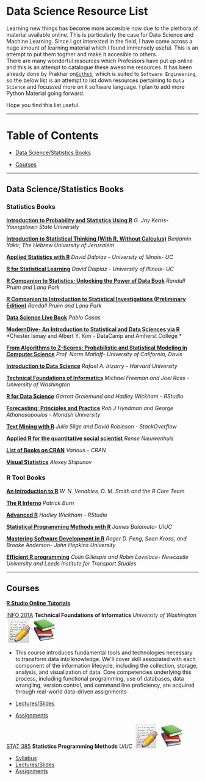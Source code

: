 # Data Science Resource List 

Learning new things has become more accesible now due to the plethora of material available online. This is particularly the case for Data Science and Machine Learning. Since I got interested in the field, I have come across a huge amount of learning material which I found immensely useful. This is an attempt to put them togther and make it accesible to others.    
There are many wonderful resources which Professors have put up online and this is an attempt to catalogue these awesome resources. It has been already done by Prakhar on[`Github`](https://github.com/prakhar1989/awesome-courses), which is suited to `Software Engineering`, so the below list is an attempt to list down resources  pertaining to `Data Science` and focussed more on `R` software language. I plan to add more Python Material going forward. 

Hope you find this list useful. 

***

# Table of Contents

* [Data Science/Statistics Books](#book)

* [Courses](#course)

***

## Data Science/Statistics Books <a name="book"></a>

### Statistics Books

[**Introduction to Probability and Statistics Using R**](http://ipsur.org/) *G. Jay Kerns- Youngstown State University* 

[**Introduction to Statistical Thinking (With R, Without Calculus)**](http://pluto.huji.ac.il/~msby/StatThink/index.html) *Benjamin Yakir, The Hebrew University of Jerusalem* 

[**Applied Statistics with R**](https://daviddalpiaz.github.io/appliedstats/) *David Dalpiaz - University of Illinois- UC* 

[**R for Statistical Learning**](https://daviddalpiaz.github.io/r4sl/) 
*David Dalpiaz - University of Illinois- UC*

[**R Companion to Statistics: Unlocking the Power of Data Book**](https://github.com/rpruim/Lock5withR) 
*Randall Pruim and Lana Park*

[**R Companion to Introduction to Statistical Investigations (Preliminary Edition)**](https://github.com/rpruim/ISIwithR) 
*Randall Pruim and Lana Park*

[**Data Science Live Book**](https://livebook.datascienceheroes.com/) 
*Pablo Casas*

[**ModernDive- An Introduction to Statistical and Data Sciences via R**](http://moderndive.com/) 
*Chester Ismay and Albert Y. Kim - DataCamp and  Amherst College *

[**From Algorithms to Z-Scores: Probabilistic and Statistical Modeling in Computer Science**](http://heather.cs.ucdavis.edu/probstatbook) 
*Prof. Norm Matloff- University of California, Davis*

[**Introduction to Data Science**](https://rafalab.github.io/dsbook/) 
*Rafael A. Irizarry - Harvard University*

[**Technical Foundations of Informatics**](https://info201.github.io/) 
*Michael Freeman and Joel Ross - University of Washington*

[**R for Data Science**](http://r4ds.had.co.nz/) 
*Garrett Grolemund and Hadley Wickham - RStudio*

[**Forecasting: Principles and Practice**](http://otexts.org/fpp2/) 
*Rob J Hyndman and George Athanasopoulos - Monash University*

[**Text Mining with R**](http://tidytextmining.com/) *Julia Silge and David Robinson - StackOverflow*

[**Applied R for the quantitative social scientist**](http://www.datascienceassn.org/sites/default/files/Applied%20R.pdf) *Rense Nieuwenhuis*

[**List of Books on CRAN**](https://cran.r-project.org/other-docs.html) *Various - CRAN*

[**Visual Statistics**](https://cran.r-project.org/doc/contrib/Shipunov-visual_statistics.pdf) *Alexey Shipunov*


### R Tool Books

[**An Introduction to R**](https://cran.r-project.org/doc/manuals/R-intro.pdf) 
*W. N. Venables, D. M. Smith and the R Core Team*


[**The R Inferno**](http://www.burns-stat.com/documents/books/the-r-inferno/) 
*Patrick Burn*


[**Advanced R**](http://adv-r.had.co.nz/) 
*Hadley Wickham - RStudio*

[**Statistical Programming Methods with R**](http://spm.thecoatlessprofessor.com/) *James Balamuta- UIUC*


[**Mastering Software Development in R**](https://bookdown.org/rdpeng/RProgDA/) *Roger D. Peng, Sean Kross, and Brooke Anderson- John Hopkins University*


[**Efficient R programming**](https://csgillespie.github.io/efficientR/) *Colin Gillespie and Robin Lovelace- Newcastle University and Leeds Institute for Transport Studies*

***

## Courses <a name="course"></a>

[**R Studio Online Tutorials**](https://www.rstudio.com/online-learning/) 

[INFO 201A](https://canvas.uw.edu/courses/1100121) **Technical Foundations of Informatics** *University of Washington* ![lecture](lecture.png) ![readings](reading.png)

* This course introduces fundamental tools and technologies necessary to transform data into knowledge. We'll cover skill associated with each component of the information lifecycle, including the collection, storage, analysis, and visualization of data. Core competencies underlying this process, including functional programming, use of databases, data wrangling, version control, and command line proficiency, are acquired through real-world data-driven assignments

* [Lectures/Slides](https://canvas.uw.edu/courses/1100121/files/folder/slides)
* [Assignments](https://canvas.uw.edu/courses/1100121/assignments)



[STAT 385](http://stat385.thecoatlessprofessor.com/) **Statistics Programming Methods** *UIUC* ![lecture](lecture.png) ![readings](reading.png)

* [Syllabus](http://stat385.thecoatlessprofessor.com/syllabus/)
* [Lectures/Slides](https://canvas.uw.edu/courses/1100121/files/folder/slides)
* [Assignments](https://canvas.uw.edu/courses/1100121/assignments)



